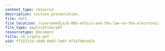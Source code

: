 ```yaml
---
content_type: resource
description: Lecture presentation.
file: null
file_location: /coursemedia/6-805-ethics-and-the-law-on-the-electronic-frontier-fall-2005/ff32215ac6498e653a6f4f1d7ddce63c_l6_crypto.pdf
file_type: application/pdf
resourcetype: Document
title: l6_crypto.pdf
uid: ff32215a-c649-8e65-3a6f-4f1d7ddce63c
---
```

